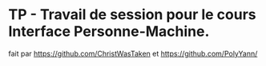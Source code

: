 # TP - Travail de session pour le cours Interface Personne-Machine.

fait par 
https://github.com/ChristWasTaken et https://github.com/PolyYann/
